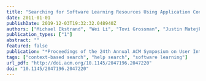 ```yaml
---
title: "Searching for Software Learning Resources Using Application Context"
date: 2011-01-01
publishDate: 2019-12-03T19:32:32.048940Z
authors: ["Michael Ekstrand", "Wei Li", "Tovi Grossman", "Justin Matejka", "George Fitzmaurice"]
publication_types: ["1"]
abstract: ""
featured: false
publication: "*Proceedings of the 24th Annual ACM Symposium on User Interface Software and Technology*"
tags: ["context-based search", "help search", "software learning"]
url_pdf: "http://doi.acm.org/10.1145/2047196.2047220"
doi: "10.1145/2047196.2047220"
---
```


